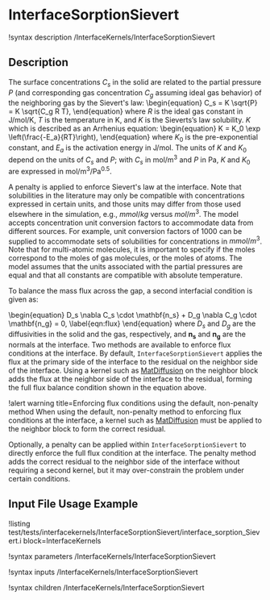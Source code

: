 # InterfaceSorptionSievert

!syntax description /InterfaceKernels/InterfaceSorptionSievert

## Description

The surface concentrations $C_s$ in the solid are related to the partial pressure $P$ (and corresponding gas concentration $C_g$ assuming ideal gas behavior) of the neighboring gas by the Sievert's law:
\begin{equation}
C_s = K \sqrt{P} = K \sqrt{C_g R T},
\end{equation}
where $R$ is the ideal gas constant in J/mol/K, $T$ is the temperature in K, and $K$ is the Sieverts’s law solubility. $K$ which is described as an Arrhenius equation:
\begin{equation}
K = K_0 \exp \left(\frac{-E_a}{RT}\right),
\end{equation}
where $K_0$ is the pre-exponential constant, and $E_a$ is the activation energy in J/mol. The units of $K$ and $K_0$ depend on the units of $C_s$ and $P$; with $C_s$ in mol/m$^3$ and $P$ in Pa, $K$ and $K_0$ are expressed in mol/m$^3$/Pa$^{0.5}$.

A penalty is applied to enforce Sievert's law at the interface. Note that solubilities in the literature may only be compatible with concentrations expressed in certain units, and those units may differ from those used elsewhere in the simulation, e.g., $mmol/kg$ versus $mol/m^3$. The model accepts concentration unit conversion factors to accommodate data from different sources. For example, unit conversion factors of $1000$ can be supplied to accommodate sets of solubilities for concentrations in $mmol/m^3$. Note that for multi-atomic molecules, it is important to specify if the moles correspond to the moles of gas molecules, or the moles of atoms. The model assumes that the units associated with the partial pressures are equal and that all constants are compatible with absolute temperature.

To balance the mass flux across the gap, a second interfacial condition is given as:

\begin{equation}
D_s \nabla C_s \cdot \mathbf{n_s} + D_g \nabla C_g \cdot \mathbf{n_g} = 0,
\label{eqn:flux}
\end{equation}
where $D_s$ and $D_g$ are the diffusivities in the solid and the gas, respectively, and $\mathbf{n_s}$ and $\mathbf{n_g}$ are the normals at the interface. Two methods are available to enforce flux conditions at the interface. By default, `InterfaceSorptionSievert` applies the flux at the primary side of the interface to the residual on the neighbor side of the interface. Using a kernel such as [MatDiffusion](/MatDiffusion.md) on the neighbor block adds the flux at the neighbor side of the interface to the residual, forming the full flux balance condition shown in the equation above.

!alert warning title=Enforcing flux conditions using the default, non-penalty method
When using the default, non-penalty method to enforcing flux conditions at the interface, a kernel such as [MatDiffusion](/MatDiffusion.md) must be applied to the neighbor block to form the correct residual.

Optionally, a penalty can be applied within `InterfaceSorptionSievert` to directly enforce the full flux condition at the interface. The penalty method adds the correct residual to the neighbor side of the interface without requiring a second kernel, but it may over-constrain the problem under certain conditions.

## Input File Usage Example

!listing test/tests/interfacekernels/InterfaceSorptionSievert/interface_sorption_Sievert.i block=InterfaceKernels

!syntax parameters /InterfaceKernels/InterfaceSorptionSievert

!syntax inputs /InterfaceKernels/InterfaceSorptionSievert

!syntax children /InterfaceKernels/InterfaceSorptionSievert

